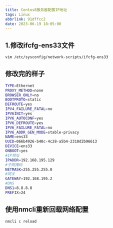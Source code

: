 ```yaml
---
title: Centos8服务器配置IP地址
tags: Linux
abbrlink: 91dffcc2
date: 2023-06-19 18:05:00
---
```


## 1.修改ifcfg-ens33文件

```bash
vim /etc/sysconfig/network-scripts/ifcfg-ens33
```

## 修改完的样子

```bash
TYPE=Ethernet
PROXY_METHOD=none
BROWSER_ONLY=no
BOOTPROTO=static
DEFROUTE=yes
IPV4_FAILURE_FATAL=no
IPV6INIT=yes
IPV6_AUTOCONF=yes
IPV6_DEFROUTE=yes
IPV6_FAILURE_FATAL=no
IPV6_ADDR_GEN_MODE=stable-privacy
NAME=ens33
UUID=066b4926-b40c-4c28-a5b4-2310d2b96613
DEVICE=ens33
ONBOOT=yes
#IP地址
IPADDR=192.168.195.129
#子网掩码
NETMASK=255.255.255.0
#网关
GATEWAY=192.168.195.2
#DNS
DNS1=8.8.8.8
PREFIX=24
```

## 使用nmcli重新回载网络配置

```bash
nmcli c reload
```
